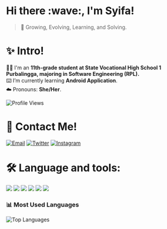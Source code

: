 <h1>Hi there :wave:, I'm Syifa!</h1>


> 📓 Growing, Evolving, Learning, and Solving.


# :sparkles: Intro!
:woman_student: I'm an **11th-grade student at State Vocational High School 1 Purbalingga, majoring in Software Engineering (RPL).** <br>
:keyboard: I’m currently learning **Android Application**.  <br>
:cloud: Pronouns: **She/Her**.

![Profile Views](https://komarev.com/ghpvc/?username=SyifaIsnan&label=Profile%20views&color=0e75b6&style=flat)


# :link: Contact Me!
[![Email](https://img.shields.io/badge/Email-D14836?style=flat-square&logo=gmail&logoColor=white)](mailto:SyifaIsnan@gmail.com)
[![Twitter](https://img.shields.io/badge/Twitter-1DA1F2?style=flat-square&logo=twitter&logoColor=white)](https://twitter.com/sqignora)
[![Instagram](https://img.shields.io/badge/Instagram-E4405F?style=flat-square&logo=instagram&logoColor=white)](https://www.instagram.com/i_syiff/)


# 🛠 Language and tools:
<p align="left">
  <img src="https://img.shields.io/badge/PHP-777BB4?style=for-the-badge&logo=php&logoColor=white"/>
  <img src="https://img.shields.io/badge/Java-ED8B00?style=for-the-badge&logo=openjdk&logoColor=white"/>
  <img src="https://img.shields.io/badge/C%23-239120?style=for-the-badge&logo=csharp&logoColor=white"/>
  <img src="https://img.shields.io/badge/Kotlin-0095D5?style=for-the-badge&logo=kotlin&logoColor=white"/>
  <img src="https://img.shields.io/badge/Tailwind_CSS-06B6D4?style=for-the-badge&logo=tailwindcss&logoColor=white"/>
  <img src="https://img.shields.io/badge/CSS-1572B6?style=for-the-badge&logo=css3&logoColor=white"/>
</p>

### :bar_chart: Most Used Languages
![Top Languages](https://github-readme-stats.vercel.app/api/top-langs/?username=SyifaIsnan&layout=compact)




